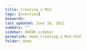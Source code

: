 ```yaml
---
title: Creating a Mod
tags: [overview]
keywords: 
last_updated: June 16, 2021
summary: ""
sidebar: KWSDK_sidebar
permalink: Home_Creating_a_Mod.html
folder: Home
---
```

